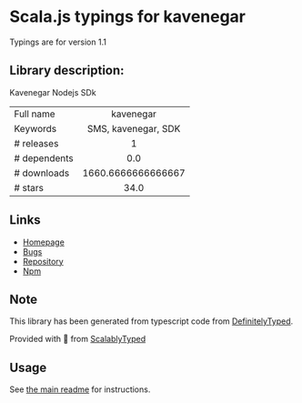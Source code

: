 
# Scala.js typings for kavenegar

Typings are for version 1.1

## Library description:
Kavenegar Nodejs SDk

|                    |                 |
| ------------------ | :-------------: |
| Full name          | kavenegar |
| Keywords           | SMS, kavenegar, SDK |
| # releases         | 1 |
| # dependents       | 0.0 |
| # downloads        | 1660.6666666666667 |
| # stars            | 34.0 |

## Links
- [Homepage](https://github.com/KaveNegar/kavenegar-node#readme)
- [Bugs](https://github.com/KaveNegar/kavenegar-node/issues)
- [Repository](https://github.com/KaveNegar/kavenegar-node)
- [Npm](https://www.npmjs.com/package/kavenegar)
    


## Note
This library has been generated from typescript code from [DefinitelyTyped](https://definitelytyped.org).

Provided with :purple_heart: from [ScalablyTyped](https://github.com/oyvindberg/ScalablyTyped)

## Usage
See [the main readme](../../readme.md) for instructions.


